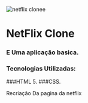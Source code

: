 ![netflix clonee](https://user-images.githubusercontent.com/49276851/131412999-745f5adf-9483-4fc9-9395-189d6b375415.png)

<h1>NetFlix Clone</h1>

<h3> E Uma aplicação basica.</h3>

### Tecnologias Utilizadas:
###HTML 5.
###CSS.

Recriação Da pagina da netflix

